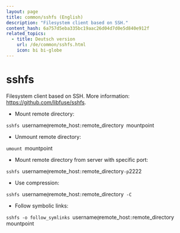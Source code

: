 ```yaml
---
layout: page
title: common/sshfs (English)
description: "Filesystem client based on SSH."
content_hash: 6a757d5eba335bc19aac26d04d7d0e5d840e912f
related_topics:
  - title: Deutsch version
    url: /de/common/sshfs.html
    icon: bi bi-globe
---
```

# sshfs

Filesystem client based on SSH.
More information: <https://github.com/libfuse/sshfs>.

- Mount remote directory:

`sshfs `<span class="tldr-var badge badge-pill bg-dark-lm bg-white-dm text-white-lm text-dark-dm font-weight-bold">username</span>`@`<span class="tldr-var badge badge-pill bg-dark-lm bg-white-dm text-white-lm text-dark-dm font-weight-bold">remote_host</span>`:`<span class="tldr-var badge badge-pill bg-dark-lm bg-white-dm text-white-lm text-dark-dm font-weight-bold">remote_directory</span>` `<span class="tldr-var badge badge-pill bg-dark-lm bg-white-dm text-white-lm text-dark-dm font-weight-bold">mountpoint</span>

- Unmount remote directory:

`umount `<span class="tldr-var badge badge-pill bg-dark-lm bg-white-dm text-white-lm text-dark-dm font-weight-bold">mountpoint</span>

- Mount remote directory from server with specific port:

`sshfs `<span class="tldr-var badge badge-pill bg-dark-lm bg-white-dm text-white-lm text-dark-dm font-weight-bold">username</span>`@`<span class="tldr-var badge badge-pill bg-dark-lm bg-white-dm text-white-lm text-dark-dm font-weight-bold">remote_host</span>`:`<span class="tldr-var badge badge-pill bg-dark-lm bg-white-dm text-white-lm text-dark-dm font-weight-bold">remote_directory</span>` -p `<span class="tldr-var badge badge-pill bg-dark-lm bg-white-dm text-white-lm text-dark-dm font-weight-bold">2222</span>

- Use compression:

`sshfs `<span class="tldr-var badge badge-pill bg-dark-lm bg-white-dm text-white-lm text-dark-dm font-weight-bold">username</span>`@`<span class="tldr-var badge badge-pill bg-dark-lm bg-white-dm text-white-lm text-dark-dm font-weight-bold">remote_host</span>`:`<span class="tldr-var badge badge-pill bg-dark-lm bg-white-dm text-white-lm text-dark-dm font-weight-bold">remote_directory</span>` -C`

- Follow symbolic links:

`sshfs -o follow_symlinks `<span class="tldr-var badge badge-pill bg-dark-lm bg-white-dm text-white-lm text-dark-dm font-weight-bold">username</span>`@`<span class="tldr-var badge badge-pill bg-dark-lm bg-white-dm text-white-lm text-dark-dm font-weight-bold">remote_host</span>`:`<span class="tldr-var badge badge-pill bg-dark-lm bg-white-dm text-white-lm text-dark-dm font-weight-bold">remote_directory</span>` `<span class="tldr-var badge badge-pill bg-dark-lm bg-white-dm text-white-lm text-dark-dm font-weight-bold">mountpoint</span>
